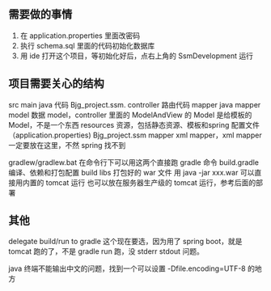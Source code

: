 需要做的事情
------------
1. 在 application.properties 里面改密码
2. 执行 schema.sql 里面的代码初始化数据库
3. 用 ide 打开这个项目，等初始化好后，点右上角的 SsmDevelopment 运行


项目需要关心的结构
------------------

src
    main
        java 代码
            Bjg_project.ssm.
                controller 路由代码
                mapper java mapper
                model 数据 model，controller 里面的 ModelAndView 的 Model 是给模板的 Model，不是一个东西
        resources 资源，包括静态资源、模板和spring 配置文件（application.properties)
            Bjg_project.ssm
                mapper xml mapper，xml mapper 一定要放在这里，不然 spring 找不到

gradlew/gradlew.bat 在命令行下可以用这两个直接跑 gradle 命令
build.gradle 编译、依赖和打包配置
build
    libs 打包好的 war 文件
        用 java -jar xxx.war 可以直接用内置的 tomcat 运行
        也可以放在服务器生产级的 tomcat 运行，参考后面的部署




其他
----

delegate build/run to gradle
这个现在要选，因为用了 spring boot，就是 tomcat 跑的了，不是 gradle run 跑，没 stderr stdout 问题。

java 终端不能输出中文的问题，找到一个可以设置 -Dfile.encoding=UTF-8 的地方

